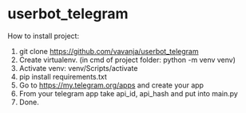 # userbot_telegram
How to install project:
1) git clone https://github.com/vavanja/userbot_telegram
2) Create virtualenv. (in cmd of project folder: python -m venv venv)
3) Activate venv: venv/Scripts/activate
4) pip install requirements.txt
5) Go to https://my.telegram.org/apps and create your app
6) From your telegram app take api_id, api_hash and put into main.py
7) Done.
